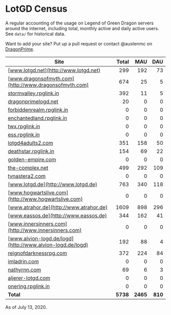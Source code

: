 # LotGD Census
A regular accounting of the usage on Legend of Green Dragon servers around the internet, including total, monthly active and daily active users. See `data/` for historical data.

Want to add your site? Put up a pull request or contact @austenmc on [DragonPrime](http://dragonprime.net).


Site | Total | MAU | DAU
--- | ---:| ---:| ---:
[www.lotgd.net](http://www.lotgd.net)|299|192|73
[www.dragonsofmyth.com](http://www.dragonsofmyth.com)|674|25|5
[stormvalley.rpglink.in](http://stormvalley.rpglink.in)|392|11|5
[dragonprimelogd.net](http://dragonprimelogd.net)|20|0|0
[forbiddenrealm.rpglink.in](http://forbiddenrealm.rpglink.in)|0|0|0
[enchantedland.rpglink.in](http://enchantedland.rpglink.in)|0|0|0
[twx.rpglink.in](http://twx.rpglink.in)|0|0|0
[ess.rpglink.in](http://ess.rpglink.in)|0|0|0
[lotgd4adults2.com](http://lotgd4adults2.com)|351|158|50
[deathstar.rpglink.in](http://deathstar.rpglink.in)|154|69|22
[golden-empire.com](http://golden-empire.com)|0|0|0
[the-complex.net](http://the-complex.net)|499|292|109
[tynastera2.com](http://tynastera2.com)|0|0|0
[www.lotgd.de](http://www.lotgd.de)|763|340|118
[www.hogwartslive.com](http://www.hogwartslive.com)|0|0|0
[www.atrahor.de](http://www.atrahor.de)|1609|898|296
[www.eassos.de](http://www.eassos.de)|344|162|41
[www.innersinners.com](http://www.innersinners.com)|0|0|0
[www.alvion-logd.de/logd](http://www.alvion-logd.de/logd)|192|88|4
[reignofdarknessrpg.com](http://reignofdarknessrpg.com)|372|224|84
[imladrin.com](http://imladrin.com)|0|0|0
[nathyrnn.com](http://nathyrnn.com)|69|6|3
[aljerer-lotgd.com](http://aljerer-lotgd.com)|0|0|0
[onering.rpglink.in](http://onering.rpglink.in)|0|0|0
**Total**|**5738**|**2465**|**810**

As of July 13, 2020.
